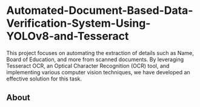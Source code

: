 # Automated-Document-Based-Data-Verification-System-Using-YOLOv8-and-Tesseract
This project focuses on automating the extraction of details such as Name, Board of Education, and more from scanned documents. By leveraging Tesseract OCR, an Optical Character Recognition (OCR) tool, and implementing various computer vision techniques, we have developed an effective solution for this task.

## About
